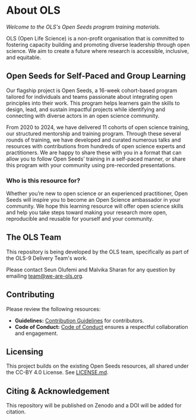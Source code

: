 # About OLS

*Welcome to the OLS's Open Seeds program training materials.*

OLS (Open Life Science) is a non-profit organisation that is committed to fostering capacity building and promoting diverse leadership through open science. We aim to create a future where research is accessible, inclusive, and equitable.

## Open Seeds for Self-Paced and Group Learning

Our flagship project is Open Seeds, a 16-week cohort-based program tailored for individuals and teams passionate about integrating open principles into their work. This program helps learners gain the skills to design, lead, and sustain impactful projects while identifying and connecting with diverse actors in an open science community.

From 2020 to 2024, we have delivered 11 cohorts of open science training, our structured mentorship and training program. Through these several rounds of training, we have developed and curated numerous talks and resources with contributions from hundreds of open science experts and practitioners. We are happy to share these with you in a format that can allow you to follow Open Seeds’ training in a self-paced manner, or share this program with your community using pre-recorded presentations.

### Who is this resource for?

Whether you’re new to open science or an experienced practitioner, Open Seeds will inspire you to become an Open Science ambassador in your community. We hope this learning resource will offer open science skills and help you take steps toward making your research more open, reproducible and reusable for yourself and your community.

## The OLS Team

This repository is being developed by the OLS team, specifically as part of the OLS-9 Delivery Team's work.

Please contact Seun Olufemi and Malvika Sharan for any question by emailing [team@we-are-ols.org](mailto:team@we-are-ols.org).

## Contributing

Please review the following resources:
- **Guidelines:** [Contribution Guidelines](./CONTRIBUTING.md) for contributors.
- **Code of Conduct:** [Code of Conduct](./CODE_OF_CONDUCT.md) ensures a respectful collaboration and engagement.

## Licensing

This project builds on the existing Open Seeds resources, all shared under the CC-BY 4.0 License. See [LICENSE.md](./LICENSE.md).

## Citing & Acknowledgement

This repository will be published on Zenodo and a DOI will be added for citation.

